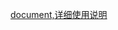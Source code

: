 [document,详细使用说明](https://xizhiming.github.io/2016/11/30/%E6%95%B0%E6%8D%AE%E5%8F%AF%E8%A7%86%E5%8C%96-R%E4%B8%8EEcharts/)
